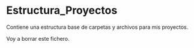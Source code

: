 # Estructura_Proyectos
Contiene una estructura base de carpetas y archivos para mis proyectos.
 
 Voy a borrar este fichero.